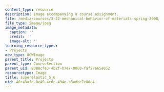 ```yaml
---
content_type: resource
description: Image accompanying a course assignment.
file: /media/courses/3-22-mechanical-behavior-of-materials-spring-2008/40c48afd0e494c6c494eb3adbc7e80e4_superelastic_5_6.jpg
file_type: image/jpeg
image_metadata:
  caption: ''
  credit: ''
  image-alt: ''
learning_resource_types:
- Projects
ocw_type: OCWImage
parent_title: Projects
parent_type: CourseSection
parent_uid: 8388cfe3-4b2f-b7e7-0060-faf27a65e652
resourcetype: Image
title: superelastic_5_6
uid: 40c48afd-0e49-4c6c-494e-b3adbc7e80e4
---
```

